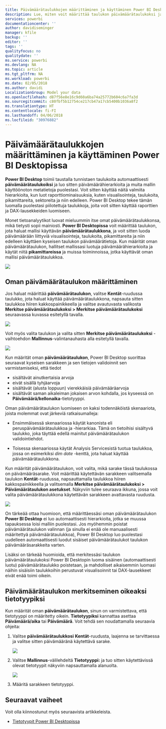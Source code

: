 ```yaml
---
title: Päivämäärätaulukkojen määrittäminen ja käyttäminen Power BI Desktopissa
description: Lue, miten voit määrittää taulukon päivämäärätaulukoksi ja mitä se tarkoittaa Power BI Desktopissa
services: powerbi
documentationcenter: ''
author: davidiseminger
manager: kfile
backup: ''
editor: ''
tags: ''
qualityfocus: no
qualitydate: ''
ms.service: powerbi
ms.devlang: NA
ms.topic: article
ms.tgt_pltfrm: NA
ms.workload: powerbi
ms.date: 02/05/2018
ms.author: davidi
LocalizationGroup: Model your data
ms.openlocfilehash: d87f56e8e16c9d60a6ba74a25772b604c6a7fa3d
ms.sourcegitcommit: c80fbf5b12754ce217cb47a17cb5400b1036a8f2
ms.translationtype: HT
ms.contentlocale: fi-FI
ms.lasthandoff: 04/06/2018
ms.locfileid: "30976882"
---
```

# <a name="set-and-use-date-tables-in-power-bi-desktop"></a>Päivämäärätaulukkojen määrittäminen ja käyttäminen Power BI Desktopissa

**Power BI Desktop** toimii taustalla tunnistaen taulukoita automaattisesti **päivämäärätaulukoiksi** ja luo sitten päivämäärähierarkioita ja muita mallin käyttöönoton metatietoja puolestasi. Voit sitten käyttää näitä valmiita hierarkioita, kun luot raporttiominaisuuksia, kuten visualisointeja, taulukoita, pikamittareita, sektoreita ja niin edelleen. Power BI Desktop tekee tämän luomalla puolestasi piilotettuja taulukkoja, joita voit sitten käyttää raporttien ja DAX-lausekkeiden luomiseen.

Monet tietoanalyytikot luovat mieluummin itse omat päivämäärätaulukkonsa, mikä tietysti sopii mainiosti. **Power BI Desktopissa** voit määrittää taulukon, jota haluat mallisi käyttävän **päivämäärätaulukkona**, ja voit sitten luoda päivämäärään liittyviä visualisointeja, taulukoita, pikamittareita ja niin edelleen käyttäen kyseisen taulukon päivämäärätietoja. Kun määrität oman päivämäärätaulukon, hallitset mallissasi luotuja päivämäärähierarkioita ja käytät niitä **pikamittareissa** ja muissa toiminnoissa, jotka käyttävät oman mallisi päivämäärätaulukkoa. 

![](media/desktop-date-tables/date-tables_01.png)

## <a name="setting-your-own-date-table"></a>Oman päivämäärätaulukon määrittäminen

Jos haluat määrittää **päivämäärätaulukon**, valitse **Kentät**-ruudussa taulukko, jota haluat käyttää päivämäärätaulukkona, napsauta sitten taulukkoa hiiren kakkospainikkeella ja valitse avautuvasta valikosta **Merkitse päivämäärätaulukoksi > Merkitse päivämäärätaulukoksi** seuraavassa kuvassa esitetyllä tavalla.

![](media/desktop-date-tables/date-tables_02.png)

Voit myös valita taulukon ja valita sitten **Merkitse päivämäärätaulukoksi** -vaihtoehdon **Mallinnus**-valintanauhasta alla esitetyllä tavalla.

![](media/desktop-date-tables/date-tables_02b.png)

Kun määrität oman **päivämäärätaulukon**, Power BI Desktop suorittaa seuraavat kyseisen sarakkeen ja sen tietojen validoinnit sen varmistamiseksi, että tiedot

* sisältävät ainutkertaisia arvoja
* eivät sisällä tyhjäarvoja
* sisältävät (alusta loppuun) vierekkäisiä päivämääräarvoja
* sisältävät saman aikaleiman jokaisen arvon kohdalla, jos kyseessä on **Päivämäärä/kellonaika**-tietotyyppi.

Oman päivämäärätaulukon luomiseen on kaksi todennäköistä skenaariota, joista molemmat ovat järkeviä ratkaisumalleja:

* Ensimmäisessä skenaariossa käytät kanonista eli peruspäivämäärätaulukkoa ja -hierarkiaa. Tämä on tietoihisi sisältyvä taulukko, joka täyttää edellä mainitut päivämäärätaulukon validointiehdot. 

* Toisessa skenaariossa käytät Analysis Servicesistä tuotua taulukkoa, jossa on esimerkiksi *dim date* -kenttä, jota haluat käyttää päivämäärätaulukkona. 

Kun määrität päivämäärätaulukon, voit valita, mikä sarake tässä taulukossa on päivämääräsarake. Voit määrittää käytettävän sarakkeen valitsemalla taulukon **Kentät**-ruudussa, napsauttamalla taulukkoa hiiren kakkospainikkeella ja valitsemalla **Merkitse päivämäärätaulukoksi > Päivämäärätaulukon asetukset**. Näkyviin tulee seuraava ikkuna, jossa voit valita päivämäärätaulukkona käytettävän sarakkeen avattavasta ruudusta.

![](media/desktop-date-tables/date-tables_03.png)

On tärkeää ottaa huomioon, että määrittäessäsi oman päivämäärätaulukon **Power BI Desktop** ei luo automaattisesti hierarkioita, jotka se muussa tapauksessa loisi malliin puolestasi. Jos myöhemmin poistat päivämäärätaulukon valinnan (ja sinulla ei enää ole manuaalisesti määritettyä päivämäärätaulukkoa), Power BI Desktop luo puolestasi uudelleen automaattisesti luodut sisäiset päivämäärätaulukot taulukon päivämääräsarakkeita varten.

Lisäksi on tärkeää huomioida, että merkitessäsi taulukon päivämäärätaulukoksi Power BI Desktopin luoma sisäinen (automaattisesti luotu) päivämäärätaulukko poistetaan, ja mahdolliset aikaisemmin luomasi näihin sisäisiin taulukkoihin perustuvat visualisoinnit tai DAX-lausekkeet eivät enää toimi oikein. 

## <a name="marking-your-date-table-as-the-appropriate-data-type"></a>Päivämäärätaulukon merkitseminen oikeaksi tietotyypiksi

Kun määrität oman **päivämäärätaulukon**, sinun on varmistettava, että tietotyyppi on määritetty oikein. **Tietotyypiksi** kannattaa asettaa **Päivämäärä/aika** tai **Päivämäärä**. Voit tehdä sen noudattamalla seuraavia ohjeita:

1. Valitse **päivämäärätaulukkosi** **Kentät**-ruudusta, laajenna se tarvittaessa ja valitse sitten päivämääränä käytettävä sarake.
   
    ![](media/desktop-date-tables/date-tables_04.png) 

2. Valitse **Mallinnus**-välilehdeltä **Tietotyyppi:** ja tuo sitten käytettävissä olevat tietotyypit näkyviin napsauttamalla alanuolta.

    ![](media/desktop-date-tables/date-tables_05.png)

3. Määritä sarakkeen tietotyyppi. 


## <a name="next-steps"></a>Seuraavat vaiheet

Voit olla kiinnostunut myös seuraavista artikkeleista.

* [Tietotyypit Power BI Desktopissa](desktop-data-types.md)

 